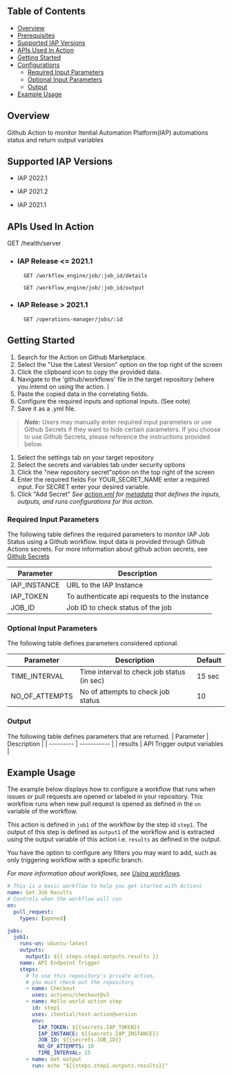 ## Table of Contents 
  - [Overview](#overview)
  - [Prerequisites](#prerequisites)
  - [Supported IAP Versions](#supported-iap-versions)
  - [APIs Used In Action](#apis-used-in-action)
  - [Getting Started](#getting-started)
  - [Configurations](#configurations)
    - [Required Input Parameters](#required-input-parameters)
    - [Optional Input Parameters](#optional-input-parameters)
    - [Output](#output)
  - [Example Usage](#example-usage)

## Overview 
Github Action to monitor Itential Automation Platform(IAP) automations status and return output variables

## Supported IAP Versions
* IAP 2022.1

* IAP 2021.2

* IAP 2021.1

## APIs Used In Action 

GET /health/server

- ### IAP Release <= 2021.1
        GET /workflow_engine/job/:job_id/details

        GET /workflow_engine/job/:job_id/output

- ### IAP Release > 2021.1
        GET /operations-manager/jobs/:id

## Getting Started
1. Search for the Action on Github Marketplace.
2. Select the "Use the Latest Version" option on the top right of the screen 
3. Click the clipboard icon to copy the provided data. 
4. Navigate to the 'github/workflows' file in the target repository (where you intend on using the action. )
5. Paste the copied data in the correlating fields. 
6. Configure the required inputs and optional inputs. (See note)
7.  Save it as a .yml file.

>**_Note:_** Users may manually enter required input parameters or use Github Secrets if they want to hide certain parameters. If you choose to use Github Secrets, please reference the instructions provided below. 

1. Select the settings tab on your target repository 
2. Select the secrets and variables tab under security options 
3. Click the "new repository secret"option on the top right of the screen 
4. Enter the required fields 
For YOUR_SECRET_NAME enter a required input. 
For SECRET enter your desired variable. 
6. Click "Add Secret"
_See [action.yml](action.yml) for [metadata](https://docs.github.com/en/actions/creating-actions/metadata-syntax-for-github-actions) that defines the inputs, outputs, and runs configurations for this action._

 ### Required Input Parameters
The following table defines the required parameters to monitor IAP Job Status using a Github workflow. Input data is provided through Github Actions secrets. For more information about github action secrets, see [Github Secrets](https://docs.github.com/en/rest/actions/secrets?apiVersion=2022-11-28)
 
| Parameter | Description |
| --------- | ----------- |
| IAP_INSTANCE | URL to the IAP Instance |
| IAP_TOKEN | To authenticate api requests to the instance |
| JOB_ID| Job ID to check status of the job |

### Optional Input Parameters
The following table defines parameters considered optional. 

| Parameter | Description | Default |
| --------- | ----------- | ------- |
| TIME_INTERVAL | Time interval to check job status (in sec) | 15 sec |
| NO_OF_ATTEMPTS | No of attempts to check job status | 10 |

### Output
The following table defines parameters that are returned. 
| Parameter | Description |
| --------- | ----------- |
| results | API Trigger output variables |


## Example Usage 

The example below displays how to configure a workflow that runs when issues or pull requests are opened or labeled in your repository. This workflow runs when new pull request is opened as defined in the `on` variable of the workflow.

This action is defined in  `job1` of the workflow by the step id `step1`. The output of this step is defined as `output1` of the workflow and is extracted using the output variable of this action i.e. `results` as defined in the output.

You have the option to configure any filters you may want to add, such as only triggering workflow with a specific branch. 


_For more information about workflows, see [Using workflows](https://docs.github.com/en/actions/using-workflows)._

```yaml
# This is a basic workflow to help you get started with Actions
name: Get Job Results
# Controls when the workflow will run
on:
  pull_request:
    types: [opened]

jobs:
  job1:
    runs-on: ubuntu-latest
    outputs:
      output1: ${{ steps.step1.outputs.results }}
    name: API Endpoint Trigger
    steps:
      # To use this repository's private action,
      # you must check out the repository
      - name: Checkout
        uses: actions/checkout@v3
      - name: Hello world action step
        id: step1
        uses: itential/test-action@version
        env:
          IAP_TOKEN: ${{secrets.IAP_TOKEN}}
          IAP_INSTANCE: ${{secrets.IAP_INSTANCE}}
          JOB_ID: ${{secrets.JOB_ID}}
          NO_OF_ATTEMPTS: 10
          TIME_INTERVAL: 15
      - name: Get output
        run: echo "${{steps.step1.outputs.results}}"
```
